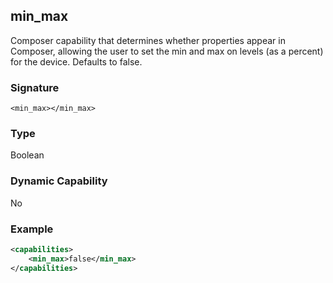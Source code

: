 ## min\_max

Composer capability that determines whether properties appear in Composer, allowing the user to set the min and max on levels (as a percent) for the device. Defaults to false.

### Signature

`<min_max></min_max>`


### Type

Boolean


### Dynamic Capability

No


### Example

```xml
<capabilities>
    <min_max>false</min_max>
</capabilities>
```
